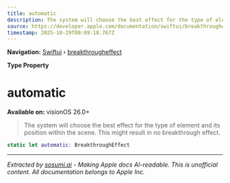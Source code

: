 ```yaml
---
title: automatic
description: The system will choose the best effect for the type of element and its position within the scene. This might result in no breakthrough effect.
source: https://developer.apple.com/documentation/swiftui/breakthrougheffect/automatic
timestamp: 2025-10-29T00:09:18.767Z
---
```


**Navigation:** [Swiftui](/documentation/swiftui) › [breakthrougheffect](/documentation/swiftui/breakthrougheffect)

**Type Property**

# automatic

**Available on:** visionOS 26.0+

> The system will choose the best effect for the type of element and its position within the scene. This might result in no breakthrough effect.

```swift
static let automatic: BreakthroughEffect
```

---

*Extracted by [sosumi.ai](https://sosumi.ai) - Making Apple docs AI-readable.*
*This is unofficial content. All documentation belongs to Apple Inc.*
